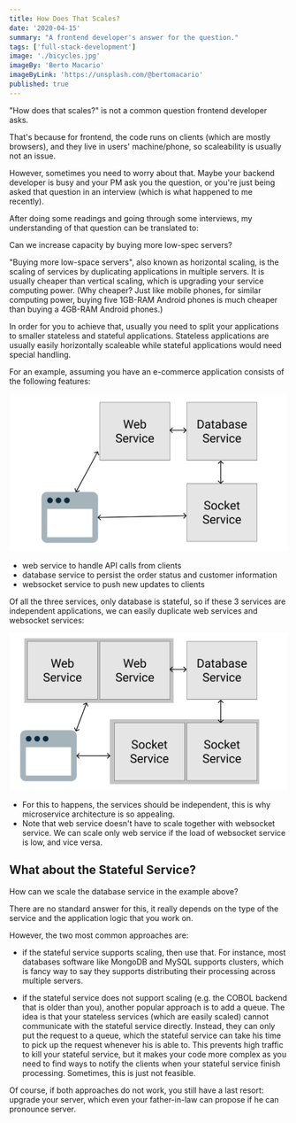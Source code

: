 ```yaml
---
title: How Does That Scales?
date: '2020-04-15'
summary: "A frontend developer's answer for the question."
tags: ['full-stack-development']
image: './bicycles.jpg'
imageBy: 'Berto Macario'
imageByLink: 'https://unsplash.com/@bertomacario'
published: true
---
```


"How does that scales?" is not a common question frontend developer asks.

That's because for frontend, the code runs on clients (which are mostly browsers), and they live in users' machine/phone, so scaleability is usually not an issue.

However, sometimes you need to worry about that. Maybe your backend developer is busy and your PM ask you the question, or you're just being asked that question in an interview (which is what happened to me recently).

After doing some readings and going through some interviews, my understanding of that question can be translated to:

<p class="text-2xl px-4 py-2 border-2 rounded">Can we increase capacity by buying more low-spec servers?</p>

"Buying more low-space servers", also known as horizontal scaling, is the scaling of services by duplicating applications in multiple servers. It is usually cheaper than vertical scaling, which is upgrading your service computing power. (Why cheaper? Just like mobile phones, for similar computing power, buying five 1GB-RAM Android phones is much cheaper than buying a 4GB-RAM Android phones.)

In order for you to achieve that, usually you need to split your applications to smaller stateless and stateful applications. Stateless applications are usually easily horizontally scaleable while stateful applications would need special handling.

For an example, assuming you have an e-commerce application consists of the following features:

![Architecture consistsing of a web service, a database service, and a websocket service](simple-architecture.png)

- web service to handle API calls from clients
- database service to persist the order status and customer information
- websocket service to push new updates to clients

Of all the three services, only database is stateful, so if these 3 services are independent applications, we can easily duplicate web services and websocket services:

![Architecture consistsing of web service with multiple instances, a database service, and websocket service with multiple instances](simple-architecture-scaled.png)

- For this to happens, the services should be independent, this is why microservice architecture is so appealing.
- Note that web service doesn't have to scale together with websocket service. We can scale only web service if the load of websocket service is low, and vice versa.

## What about the Stateful Service?

How can we scale the database service in the example above?

There are no standard answer for this, it really depends on the type of the service and the application logic that you work on.

However, the two most common approaches are:

- if the stateful service supports scaling, then use that. For instance, most databases software like MongoDB and MySQL supports clusters, which is fancy way to say they supports distributing their processing across multiple servers.

- if the stateful service does not support scaling (e.g. the COBOL backend that is older than you), another popular approach is to add a queue. The idea is that your stateless services (which are easily scaled) cannot communicate with the stateful service directly. Instead, they can only put the request to a queue, which the stateful service can take his time to pick up the request whenever his is able to. This prevents high traffic to kill your stateful service, but it makes your code more complex as you need to find ways to notify the clients when your stateful service finish processing. Sometimes, this is just not feasible.

Of course, if both approaches do not work, you still have a last resort: upgrade your server, which even your father-in-law can propose if he can pronounce server.
